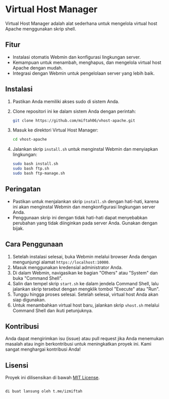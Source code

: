 # Virtual Host Manager

Virtual Host Manager adalah alat sederhana untuk mengelola virtual host Apache menggunakan skrip shell.

## Fitur

- Instalasi otomatis Webmin dan konfigurasi lingkungan server.
- Kemampuan untuk menambah, menghapus, dan mengelola virtual host Apache dengan mudah.
- Integrasi dengan Webmin untuk pengelolaan server yang lebih baik.

## Instalasi

1. Pastikan Anda memiliki akses sudo di sistem Anda.
2. Clone repositori ini ke dalam sistem Anda dengan perintah:
    
   ```bash
   git clone https://github.com/miftah06/vhost-apache.git
   ```
   
3. Masuk ke direktori Virtual Host Manager:
   ```bash
   cd vhost-apache
   ```
4. Jalankan skrip `install.sh` untuk menginstal Webmin dan menyiapkan lingkungan:
   ```bash
   sudo bash install.sh
   sudo bash ftp.sh
   sudo bash ftp-manage.sh
   ```

## Peringatan

- Pastikan untuk menjalankan skrip `install.sh` dengan hati-hati, karena ini akan menginstal Webmin dan mengkonfigurasi lingkungan server Anda.
- Penggunaan skrip ini dengan tidak hati-hati dapat menyebabkan perubahan yang tidak diinginkan pada server Anda. Gunakan dengan bijak.

## Cara Penggunaan

1. Setelah instalasi selesai, buka Webmin melalui browser Anda dengan mengunjungi alamat `https://localhost:10000`.
2. Masuk menggunakan kredensial administrator Anda.
3. Di dalam Webmin, navigasikan ke bagian "Others" atau "System" dan buka "Command Shell".
4. Salin dan tempel skrip `start.sh` ke dalam jendela Command Shell, lalu jalankan skrip tersebut dengan mengklik tombol "Execute" atau "Run".
5. Tunggu hingga proses selesai. Setelah selesai, virtual host Anda akan siap digunakan.
6. Untuk menambahkan virtual host baru, jalankan skrip `vhost.sh` melalui Command Shell dan ikuti petunjuknya.

## Kontribusi

Anda dapat mengirimkan isu (issue) atau pull request jika Anda menemukan masalah atau ingin berkontribusi untuk meningkatkan proyek ini. Kami sangat menghargai kontribusi Anda!

## Lisensi

Proyek ini dilisensikan di bawah [MIT License](LICENSE).
```

di buat lansung oleh t.me/izmiftah

```
